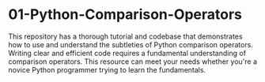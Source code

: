 # 01-Python-Comparison-Operators
This repository has a thorough tutorial and codebase that demonstrates how to use and understand the subtleties of Python comparison operators. Writing clear and efficient code requires a fundamental understanding of comparison operators. This resource can meet your needs whether you're a novice Python programmer trying to learn the fundamentals.
